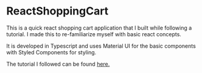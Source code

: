 # ReactShoppingCart

This is a quick react shopping cart application that I built while following a tutorial. I made this to re-familiarize myself with basic react concepts.

It is developed in Typescript and uses Material UI for the basic components with Styled Components for styling.

The tutorial I followed can be found [here.](https://www.youtube.com/watch?v=sfmL6bGbiN8)
